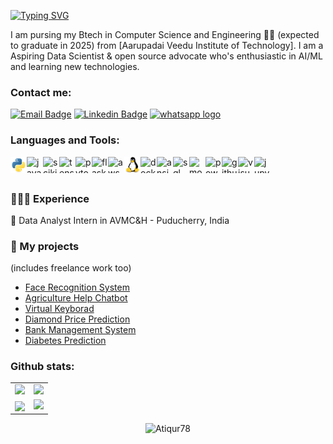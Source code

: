 [![Typing SVG](https://readme-typing-svg.demolab.com?font=Poppins&weight=600&size=24&pause=1000&color=F74C4C&width=435&lines=Hi+%F0%9F%91%8B%2C+I+am+Atiqur.;A+developer+%26+a+veteran+swiftie)](https://git.io/typing-svg)

I am pursing my Btech in Computer Science and Engineering  👩‍💻  (expected to graduate in 2025) from [Aarupadai Veedu Institute of Technology]. I am a Aspiring Data Scientist & open source advocate who's enthusiastic in AI/ML and learning new technologies.

### Contact me:

[![Email Badge](https://img.shields.io/badge/-Email-c14438?style=flat-square&logo=Gmail&logoColor=white&link=mailto:atikurrahman209@gmail.com)](mailto:atikurrahman209@gmail.com)
[![Linkedin Badge](https://img.shields.io/badge/-LinkedIn-blue?style=flat-square&logo=Linkedin&logoColor=white&link=https://www.linkedin.com/in/atiqur-rahmann/)](https://www.linkedin.com/in/atiqur-rahmann/)
<a href="https://wa.me/7004822366" target="_blank">
    <img src="https://img.shields.io/static/v1?message=Whatsapp&logo=whatsapp&label=&color=25D366&logoColor=white&labelColor=&style=flat" height="20" alt="whatsapp logo"  />
</a>


### Languages and Tools:
<img align="left" src="https://raw.githubusercontent.com/devicons/devicon/master/icons/python/python-original.svg" alt="python" width="26px" height="26px"/>
<img align="left" src="https://www.vectorlogo.zone/logos/java/java-icon.svg" alt="java" width="26px" height="26px"/>
<img align="left" src="https://raw.githubusercontent.com/devicons/devicon/master/icons/scikit-learn/scikit-learn-original.svg" alt="scikit-learn" width="26px" height="26px"/>
<img align="left" src="https://www.vectorlogo.zone/logos/tensorflow/tensorflow-icon.svg" alt="tensorflow" width="26px" height="26px"/>
<img align="left" src="https://www.vectorlogo.zone/logos/pytorch/pytorch-icon.svg" alt="pytorch" width="26px" height="26px"/>
<img align="left" src="https://www.vectorlogo.zone/logos/pocoo_flask/pocoo_flask-icon.svg" alt="flask" width="26px" height="26px"/>
<img align="left" src="https://www.vectorlogo.zone/logos/amazon_aws/amazon_aws-icon.svg" alt="aws" width="26px" height="26px"/>
<img align="left" src="https://raw.githubusercontent.com/devicons/devicon/master/icons/linux/linux-original.svg" alt="linux" width="26px" height="26px"/>
<img align="left" src="https://www.vectorlogo.zone/logos/docker/docker-icon.svg" alt="docker" width="26px" height="26px"/>
<img align="left" src="https://www.vectorlogo.zone/logos/ansible/ansible-icon.svg" alt="ansible" width="26px" height="26px"/>
<img align="left" src="https://cdn.jsdelivr.net/gh/devicons/devicon/icons/mysql/mysql-original.svg" alt="sql" width="26px" height="26px"/>
<img align="left" src="https://cdn.jsdelivr.net/gh/devicons/devicon/icons/mongodb/mongodb-original.svg" alt="mongodb" width="26px" height="26px"/>
<img align="left" src="https://www.vectorlogo.zone/logos/microsoft_powerbi/microsoft_powerbi-icon.svg" alt="power bi" width="26px" height="26px"/>
<img align="left" src="https://user-images.githubusercontent.com/3369400/139447912-e0f43f33-6d9f-45f8-be46-2df5bbc91289.png" alt="github" width="26px" height="26px"/>
<img align="left" src="https://cdn.jsdelivr.net/gh/devicons/devicon/icons/vscode/vscode-original.svg" alt="visual studio" width="26px" height="26px"/>
<img align="left" src="https://cdn.jsdelivr.net/gh/devicons/devicon/icons/jupyter/jupyter-original.svg" alt="jupyter" width="26px" height="26px"/>
<br />
<br />

<!-- Experience -->
### 👩🏻‍💻 Experience
🔴 Data Analyst Intern in AVMC&H - Puducherry, India


<!--  Projects -->
### 🚀 My projects
(includes freelance work too)
- [Face Recognition System](https://github.com/Atiqur78/Face-Recognition-System)
- [Agriculture Help Chatbot](https://github.com/Atiqur78/Agri_help_bot)
- [Virtual Keyborad](https://github.com/Atiqur78/Virtual-Keyboard)
- [Diamond Price Prediction](https://github.com/Atiqur78/DiamondPricePrediction)
- [Bank Management System](https://github.com/Atiqur78/BankManagementSystem)
- [Diabetes Prediction](https://github.com/Atiqur78/Diabetes-Prediction)
  
<!-- Open Source contributions -->


<!-- Github Stats --> 
### Github stats:

<table>
  <tr>
    <td>
      <img src="http://github-profile-summary-cards.vercel.app/api/cards/profile-details?username=Atiqur78&theme=tokyonight"/>
    </td>
     <td>
      <img src="http://github-profile-summary-cards.vercel.app/api/cards/most-commit-language?username=Atiqur78&theme=tokyonight"/>
    </td>
  </tr>
  
  <tr>
      <td>
        <img align="center" src="https://github-readme-streak-stats.herokuapp.com/?user=Atiqur78&theme=tokyonight" />
<!--   <img src="https://github-readme-stats.vercel.app/api?username=soumali28&include_all_commits=true&count_private=true&show_icons=true&line_height=20&theme=tokyonight" /> -->
    </td>
    <td>
       <img src="https://github-readme-stats.vercel.app/api/top-langs?username=Atiqur78&show_icons=true&locale=en&layout=compact&theme=tokyonight"/>
    </td>
  </tr>
  
</table>

<p align="center"> 
<img src="https://komarev.com/ghpvc/?username=Atiqur78&base=1000&label=Profile%20views&color=0e75b6&style=flat" alt="Atiqur78" /> </p>
<p>
<!-- <p align="center">
<img align="center" src="https://github-readme-streak-stats.herokuapp.com/?user=soumali28&theme=tokyonight" />
</p> -->
<!-- 
[![Soumali's GitHub activity graph](https://activity-graph.herokuapp.com/graph?username=soumali28&theme=xcode)](https://github.com/soumali28) -->
<!--
![](https://komarev.com/ghpvc/?username=soumali28&label=VIEWS&color=blueviolet) -->

